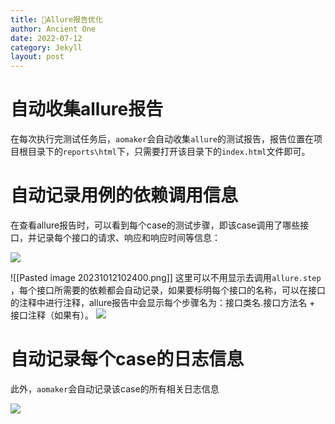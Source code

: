 ```yaml
---
title: 👻Allure报告优化
author: Ancient One
date: 2022-07-12
category: Jekyll
layout: post
---
```


# 自动收集allure报告

在每次执行完测试任务后，`aomaker`会自动收集`allure`的测试报告，报告位置在项目根目录下的`reports\html`下，只需要打开该目录下的`index.html`文件即可。

# 自动记录用例的依赖调用信息

在查看allure报告时，可以看到每个case的测试步骤，即该case调用了哪些接口，并记录每个接口的请求、响应和响应时间等信息：

![](https://picgo2listen.oss-cn-beijing.aliyuncs.com/imgs/20231012102235.png)

![[Pasted image 20231012102400.png]]
这里可以不用显示去调用`allure.step` ，每个接口所需要的依赖都会自动记录，如果要标明每个接口的名称，可以在接口的注释中进行注释，allure报告中会显示每个步骤名为：接口类名.接口方法名 + 接口注释（如果有）。
![](https://picgo2listen.oss-cn-beijing.aliyuncs.com/imgs/20231012102453.png)
# 自动记录每个case的日志信息

此外，`aomaker`会自动记录该case的所有相关日志信息

![](https://picgo2listen.oss-cn-beijing.aliyuncs.com/imgs/20231012102849.png)

